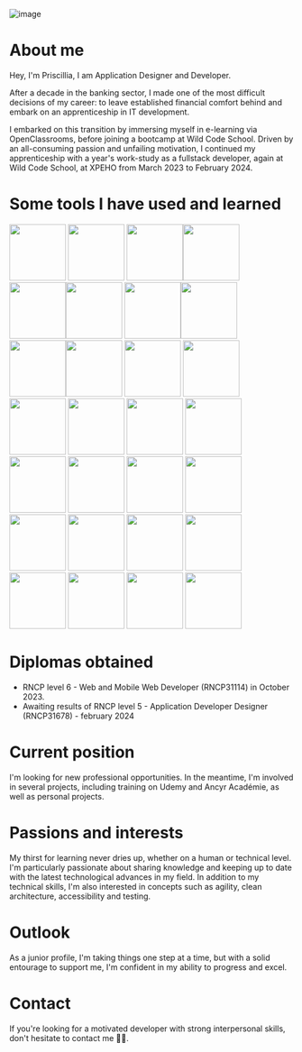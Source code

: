 ![image](https://github.com/PriscilliaAmmeux/priscillia.ammeux/assets/96787811/3c7e9adf-f421-4372-9af9-8ae4bb7e747f)


<h1>About me</h1>
<p>Hey, I'm Priscillia,  I am Application Designer and Developer.</p>

<p>After a decade in the banking sector, I made one of the most difficult decisions of my career: to leave established financial comfort behind and embark on an apprenticeship in IT development.</p>

<p>I embarked on this transition by immersing myself in e-learning via OpenClassrooms, before joining a bootcamp at Wild Code School. Driven by an all-consuming passion and unfailing motivation, I continued my apprenticeship with a year's work-study as a fullstack developer, again at Wild Code School, at XPEHO from March 2023 to February 2024.</p>

<h1>Some tools I have used and learned</h1>
<img src="https://cdn.jsdelivr.net/gh/devicons/devicon@latest/icons/dart/dart-plain-wordmark.svg" width=100/> <img src="https://cdn.jsdelivr.net/gh/devicons/devicon@latest/icons/flutter/flutter-original.svg" width=100 /> 
<img src="https://cdn.jsdelivr.net/gh/devicons/devicon@latest/icons/javascript/javascript-original.svg" width=100/><img src="https://cdn.jsdelivr.net/gh/devicons/devicon@latest/icons/typescript/typescript-original.svg" width=100 />          
<img src="https://cdn.jsdelivr.net/gh/devicons/devicon@latest/icons/vuejs/vuejs-original-wordmark.svg" width=100 /><img src="https://cdn.jsdelivr.net/gh/devicons/devicon@latest/icons/react/react-original-wordmark.svg" width=100/>
<img src="https://cdn.jsdelivr.net/gh/devicons/devicon@latest/icons/nodejs/nodejs-original-wordmark.svg" width=100/><img src="https://cdn.jsdelivr.net/gh/devicons/devicon@latest/icons/express/express-original-wordmark.svg" width=100 />
<img src="https://cdn.jsdelivr.net/gh/devicons/devicon@latest/icons/sass/sass-original.svg" width=100/><img src="https://cdn.jsdelivr.net/gh/devicons/devicon@latest/icons/java/java-original-wordmark.svg" width=100/>   
<img src="https://cdn.jsdelivr.net/gh/devicons/devicon@latest/icons/kotlin/kotlin-original-wordmark.svg" width=100 />        
<img src="https://cdn.jsdelivr.net/gh/devicons/devicon@latest/icons/gradle/gradle-original-wordmark.svg" width=100 />         
<img src="https://cdn.jsdelivr.net/gh/devicons/devicon@latest/icons/maven/maven-original.svg" width=100/>        
          
<img src="https://cdn.jsdelivr.net/gh/devicons/devicon@latest/icons/nginx/nginx-original.svg" width=100/>
          
<img src="https://cdn.jsdelivr.net/gh/devicons/devicon@latest/icons/mysql/mysql-original-wordmark.svg" width=100/>       
<img src="https://cdn.jsdelivr.net/gh/devicons/devicon@latest/icons/postgresql/postgresql-original.svg" width=100/>
          
<img src="https://cdn.jsdelivr.net/gh/devicons/devicon@latest/icons/docker/docker-original-wordmark.svg" width=100 />
          
<img src="https://cdn.jsdelivr.net/gh/devicons/devicon@latest/icons/karatelabs/karatelabs-original.svg" width=100/>          
<img src="https://cdn.jsdelivr.net/gh/devicons/devicon@latest/icons/jest/jest-plain.svg" width=100/>
<img src="https://cdn.jsdelivr.net/gh/devicons/devicon@latest/icons/junit/junit-plain-wordmark.svg" width=100/>     
<img src="https://cdn.jsdelivr.net/gh/devicons/devicon@latest/icons/playwright/playwright-original.svg" width=100/>          
<img src="https://cdn.jsdelivr.net/gh/devicons/devicon@latest/icons/prometheus/prometheus-plain-wordmark.svg" width=100/>
<img src="https://cdn.jsdelivr.net/gh/devicons/devicon@latest/icons/sonarqube/sonarqube-original-wordmark.svg" width=100/>
<img src="https://cdn.jsdelivr.net/gh/devicons/devicon@latest/icons/swagger/swagger-original-wordmark.svg" width=100/>
        
<img src="https://cdn.jsdelivr.net/gh/devicons/devicon@latest/icons/vscode/vscode-original-wordmark.svg" width=100/>
<img src="https://cdn.jsdelivr.net/gh/devicons/devicon@latest/icons/intellij/intellij-original.svg" width=100/>
                   
<img src="https://cdn.jsdelivr.net/gh/devicons/devicon@latest/icons/figma/figma-original.svg" width=100/>
<img src="https://cdn.jsdelivr.net/gh/devicons/devicon@latest/icons/github/github-original-wordmark.svg" width=100/>

<h1>Diplomas obtained</h1>
<ul>
  <li>RNCP level 6 - Web and Mobile Web Developer (RNCP31114) in October 2023.</li>
  <li>Awaiting results of RNCP level 5 - Application Developer Designer (RNCP31678) - february 2024</li>
</ul>

<h1>Current position</h1>
<p>I'm looking for new professional opportunities. In the meantime, I'm involved in several projects, including training on Udemy and Ancyr Académie, as well as personal projects.</p>

<h1>Passions and interests</h1>
<p>My thirst for learning never dries up, whether on a human or technical level. I'm particularly passionate about sharing knowledge and keeping up to date with the latest technological advances in my field. In addition to my technical skills, I'm also interested in concepts such as agility, clean architecture, accessibility and testing.</p>

<h1>Outlook</h1>
As a junior profile, I'm taking things one step at a time, but with a solid entourage to support me, I'm confident in my ability to progress and excel.

<h1>Contact</h1>
If you're looking for a motivated developer with strong interpersonal skills, don't hesitate to contact me 🐞😉.

